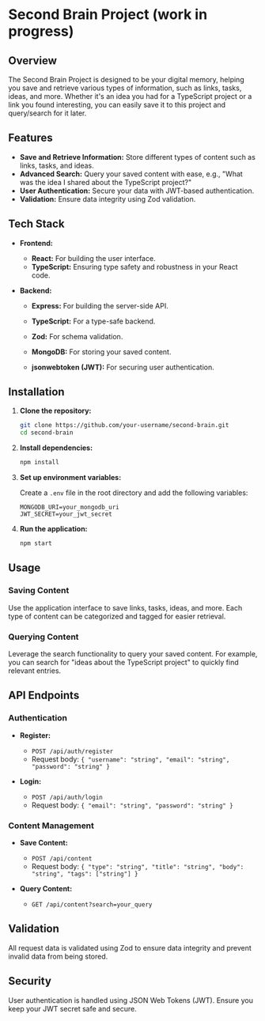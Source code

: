# Second Brain Project (work in progress)

## Overview

The Second Brain Project is designed to be your digital memory, helping you save and retrieve various types of information, such as links, tasks, ideas, and more. Whether it's an idea you had for a TypeScript project or a link you found interesting, you can easily save it to this project and query/search for it later.

## Features

- **Save and Retrieve Information:** Store different types of content such as links, tasks, and ideas.
- **Advanced Search:** Query your saved content with ease, e.g., "What was the idea I shared about the TypeScript project?"
- **User Authentication:** Secure your data with JWT-based authentication.
- **Validation:** Ensure data integrity using Zod validation.

## Tech Stack

- **Frontend:**
  - **React:** For building the user interface.
  - **TypeScript:** Ensuring type safety and robustness in your React code.

- **Backend:**
  - **Express:** For building the server-side API.
  - **TypeScript:** For a type-safe backend.
  - **Zod:** For schema validation.
  
  - **MongoDB:** For storing your saved content.
  - **jsonwebtoken (JWT):** For securing user authentication.

## Installation

1. **Clone the repository:**

   ```sh
   git clone https://github.com/your-username/second-brain.git
   cd second-brain
   ```

2. **Install dependencies:**

   ```sh
   npm install
   ```

3. **Set up environment variables:**

   Create a `.env` file in the root directory and add the following variables:

   ```env
   MONGODB_URI=your_mongodb_uri
   JWT_SECRET=your_jwt_secret
   ```

4. **Run the application:**

   ```sh
   npm start
   ```

## Usage

### Saving Content

Use the application interface to save links, tasks, ideas, and more. Each type of content can be categorized and tagged for easier retrieval.

### Querying Content

Leverage the search functionality to query your saved content. For example, you can search for "ideas about the TypeScript project" to quickly find relevant entries.

## API Endpoints

### Authentication

- **Register:**
  - `POST /api/auth/register`
  - Request body: `{ "username": "string", "email": "string", "password": "string" }`

- **Login:**
  - `POST /api/auth/login`
  - Request body: `{ "email": "string", "password": "string" }`

### Content Management

- **Save Content:**
  - `POST /api/content`
  - Request body: `{ "type": "string", "title": "string", "body": "string", "tags": ["string"] }`

- **Query Content:**
  - `GET /api/content?search=your_query`

## Validation

All request data is validated using Zod to ensure data integrity and prevent invalid data from being stored.

## Security

User authentication is handled using JSON Web Tokens (JWT). Ensure you keep your JWT secret safe and secure.
